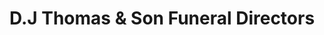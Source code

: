---
title: "D.J Thomas & Son Funeral Directors"
url: /ystrad-mynach/d-j-thomas-und-son-funeral-directors/
shop: Bestattungen
---